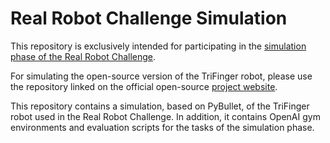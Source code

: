 Real Robot Challenge Simulation
===============================

This repository is exclusively intended for participating
in the [simulation phase of the Real Robot Challenge](https://real-robot-challenge.com/simulation_phase).

For simulating the open-source version of the TriFinger robot, please use the 
repository linked on the official open-source [project website](https://sites.google.com/view/trifinger).


This repository contains a simulation, based on PyBullet, of the TriFinger robot
used in the Real Robot Challenge. In addition, it contains OpenAI gym
environments and evaluation scripts for the tasks of the simulation phase.
